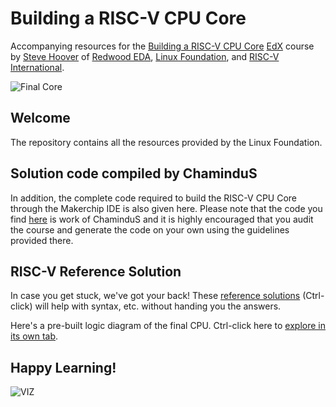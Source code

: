 # Building a RISC-V CPU Core

Accompanying resources for the [Building a RISC-V CPU Core](https://www.edx.org/course/building-a-risc-v-cpu-core) [EdX](https://edx.org/) course by [Steve Hoover](https://www.linkedin.com/in/steve-hoover-a44b607/) of [Redwood EDA](https://redwoodeda.com), [Linux Foundation](https://www.linuxfoundation.org/), and [RISC-V International](https://riscv.org).


![Final Core](lib/riscv.svg)

## Welcome

The repository contains all the resources provided by the Linux Foundation.

## Solution code compiled by ChaminduS

In addition, the complete code required to build the RISC-V CPU Core through the Makerchip IDE is also given here. Please note that the code you find [here](https://github.com/ChaminduS/Building-a-RISC-V-CPU-Core/blob/main/full_riscv.tlv) is work of ChaminduS and it is highly encouraged that you audit the course and generate the code on your own using the guidelines provided there.

## RISC-V Reference Solution

In case you get stuck, we've got your back! These <a href="https://makerchip.com/sandbox?code_url=https:%2F%2Fraw.githubusercontent.com%2Fstevehoover%2FLF-Building-a-RISC-V-CPU-Core%2Fmain%2Frisc-v_solutions.tlv" target="_blank" atom_fix="_">reference solutions</a> (Ctrl-click) will help with syntax, etc. without handing you the answers.

Here's a pre-built logic diagram of the final CPU. Ctrl-click here to [explore in its own tab](https://github.com/ChaminduS/Building-a-RISC-V-CPU-Core/blob/main/lib/riscv.svg).


## Happy Learning!

![VIZ](LF_VIZ.png)


